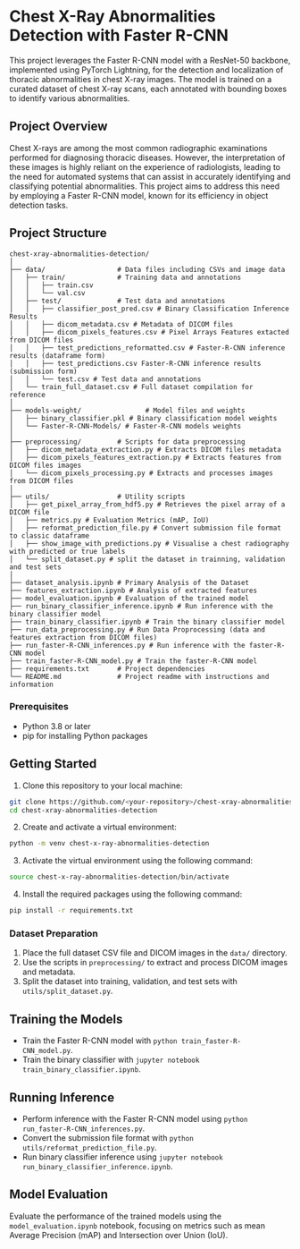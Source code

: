 # Chest X-Ray Abnormalities Detection with Faster R-CNN

This project leverages the Faster R-CNN model with a ResNet-50 backbone, implemented using PyTorch Lightning, for the detection and localization of thoracic abnormalities in chest X-ray images. The model is trained on a curated dataset of chest X-ray scans, each annotated with bounding boxes to identify various abnormalities.

## Project Overview

Chest X-rays are among the most common radiographic examinations performed for diagnosing thoracic diseases. However, the interpretation of these images is highly reliant on the experience of radiologists, leading to the need for automated systems that can assist in accurately identifying and classifying potential abnormalities. This project aims to address this need by employing a Faster R-CNN model, known for its efficiency in object detection tasks.

## Project Structure

```
chest-xray-abnormalities-detection/
│
├── data/                  # Data files including CSVs and image data
│   ├── train/             # Training data and annotations
│   │   ├── train.csv
│   │   └── val.csv
│   ├── test/              # Test data and annotations
│   │   ├── classifier_post_pred.csv # Binary Classification Inference Results
│   │   ├── dicom_metadata.csv # Metadata of DICOM files
│   │   ├── dicom_pixels_features.csv # Pixel Arrays Features extacted from DICOM files
│   │   ├── test_predictions_reformatted.csv # Faster-R-CNN inference results (dataframe form)
│   │   ├── test_predictions.csv Faster-R-CNN inference results (submission form)
│   │   └── test.csv # Test data and annotations
│   └── train_full_dataset.csv # Full dataset compilation for reference
│
├── models-weight/                # Model files and weights
│   ├── binary_classifier.pkl # Binary classification model weights
│   └── Faster-R-CNN-Models/ # Faster-R-CNN models weights
│
├── preprocessing/         # Scripts for data preprocessing
│   ├── dicom_metadata_extraction.py # Extracts DICOM files metadata
│   ├── dicom_pixels_features_extraction.py # Extracts features from DICOM files images
│   └── dicom_pixels_processing.py # Extracts and processes images from DICOM files
│
├── utils/                 # Utility scripts
│   ├── get_pixel_array_from_hdf5.py # Retrieves the pixel array of a DICOM file
│   ├── metrics.py # Evaluation Metrics (mAP, IoU)
│   ├── reformat_prediction_file.py # Convert submission file format to classic dataframe
│   ├── show_image_with_predictions.py # Visualise a chest radiography with predicted or true labels
│   └── split_dataset.py # split the dataset in trainning, validation and test sets
│
├── dataset_analysis.ipynb # Primary Analysis of the Dataset
├── features_extraction.ipynb # Analysis of extracted features
├── model_evaluation.ipynb # Evaluation of the trained model
├── run_binary_classifier_inference.ipynb # Run inference with the binary classifier model
├── train_binary_classifier.ipynb # Train the binary classifier model
├── run_data_preprocessing.py # Run Data Proprocessing (data and features extraction from DICOM files)
├── run_faster-R-CNN_inferences.py # Run inference with the faster-R-CNN model
├── train_faster-R-CNN_model.py # Train the faster-R-CNN model
├── requirements.txt       # Project dependencies
└── README.md              # Project readme with instructions and information

```

### Prerequisites

- Python 3.8 or later
- pip for installing Python packages

## Getting Started

1. Clone this repository to your local machine:

```bash
git clone https://github.com/<your-repository>/chest-xray-abnormalities-detection.git
cd chest-xray-abnormalities-detection
```

2. Create and activate a virtual environment:

```bash
python -m venv chest-x-ray-abnormalities-detection
```

3. Activate the virtual environment using the following command:

```bash
source chest-x-ray-abnormalities-detection/bin/activate
```

4. Install the required packages using the following command:

```bash
pip install -r requirements.txt
```

### Dataset Preparation

1. Place the full dataset CSV file and DICOM images in the `data/` directory.
2. Use the scripts in `preprocessing/` to extract and process DICOM images and metadata.
3. Split the dataset into training, validation, and test sets with `utils/split_dataset.py`.

## Training the Models

- Train the Faster R-CNN model with `python train_faster-R-CNN_model.py`.
- Train the binary classifier with `jupyter notebook train_binary_classifier.ipynb`.

## Running Inference

- Perform inference with the Faster R-CNN model using `python run_faster-R-CNN_inferences.py`.
- Convert the submission file format with `python utils/reformat_prediction_file.py`.
- Run binary classifier inference using `jupyter notebook run_binary_classifier_inference.ipynb`.

## Model Evaluation

Evaluate the performance of the trained models using the `model_evaluation.ipynb` notebook, focusing on metrics such as mean Average Precision (mAP) and Intersection over Union (IoU).
